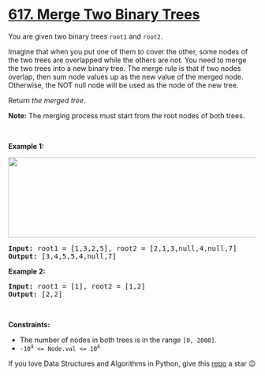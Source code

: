# [617. Merge Two Binary Trees][title]

<p>You are given two binary trees <code>root1</code> and <code>root2</code>.</p>
<p>Imagine that when you put one of them to cover the other, some nodes of the two trees are overlapped while the others are not. You need to merge the two trees into a new binary tree. The merge rule is that if two nodes overlap, then sum node values up as the new value of the merged node. Otherwise, the NOT null node will be used as the node of the new tree.</p>
<p>Return <em>the merged tree</em>.</p>
<p><strong>Note:</strong> The merging process must start from the root nodes of both trees.</p>
<p> </p>
<p><strong>Example 1:</strong></p>
<img alt="" src="https://assets.leetcode.com/uploads/2021/02/05/merge.jpg" style="width: 600px; height: 163px;"/>
<pre><strong>Input:</strong> root1 = [1,3,2,5], root2 = [2,1,3,null,4,null,7]
<strong>Output:</strong> [3,4,5,5,4,null,7]
</pre>
<p><strong>Example 2:</strong></p>
<pre><strong>Input:</strong> root1 = [1], root2 = [1,2]
<strong>Output:</strong> [2,2]
</pre>
<p> </p>
<p><strong>Constraints:</strong></p>
<ul>
<li>The number of nodes in both trees is in the range <code>[0, 2000]</code>.</li>
<li><code>-10<sup>4</sup> &lt;= Node.val &lt;= 10<sup>4</sup></code></li>
</ul>


If you love Data Structures and Algorithms in Python, give this [repo][me] a star :wink:

[title]: https://leetcode.com/problems/merge-two-binary-trees
[me]: https://github.com/bumblebee211196/awesome-python-leetcode